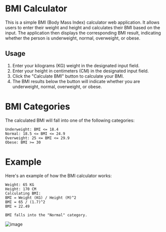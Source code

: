 # BMI Calculator

This is a simple BMI (Body Mass Index) calculator web application. It allows users to enter their weight and height and calculates their BMI based on the input. The application then displays the corresponding BMI result, indicating whether the person is underweight, normal, overweight, or obese.

## Usage

1. Enter your kilograms (KG) weight in the designated input field.
2. Enter your height in centimeters (CM) in the designated input field.
3. Click the "Calculate BMI" button to calculate your BMI.
4. The BMI results below the button will indicate whether you are underweight, normal, overweight, or obese.

# BMI Categories
The calculated BMI will fall into one of the following categories:

    Underweight: BMI <= 18.4
    Normal: 18.5 <= BMI <= 24.9
    Overweight: 25 <= BMI <= 29.9
    Obese: BMI >= 30

# Example
Here's an example of how the BMI calculator works:

    Weight: 65 KG
    Height: 170 CM
    Calculating BMI:
    BMI = Weight (KG) / Height (M)^2
    BMI = 65 / (1.7)^2
    BMI ≈ 22.49

    BMI falls into the "Normal" category.

![image](https://github.com/Siddhipatade/BMI-calculater/assets/91780318/d20e0960-e1ba-47c3-8511-53568246f1e5)

